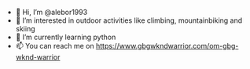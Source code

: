 - 👋 Hi, I’m @alebor1993
- 👀 I’m interested in outdoor activities like climbing, mountainbiking and skiing
- 🌱 I’m currently learning python
- 📫 You can reach me on https://www.gbgwkndwarrior.com/om-gbg-wknd-warrior

<!---
alebor1993/alebor1993 is a ✨ special ✨ repository because its `README.md` (this file) appears on your GitHub profile.
You can click the Preview link to take a look at your changes.
--->
